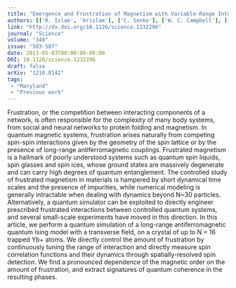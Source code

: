 ```yaml
---
title: "Emergence and Frustration of Magnetism with Variable-Range Interactions in a Quantum Simulator"
authors: [['R. Islam', 'krislam'], ['C. Senko'], ['W. C. Campbell'], ['S. Korenblit'], ['J. Smith'], ['A. Lee'], ['E. E. Edwards'], ['C. C. J. Wang'], ['J. K. Freericks'], ['C. Monroe']]
link: "http://dx.doi.org/10.1126/science.1232296"
journal: "Science"
volume: "340"
issue: "583-587"
date: 2013-05-03T00:00:00-00:00
DOI: 10.1126/science.1232296
draft: false
arXiv: "1210.0142"
tags:
 - "Maryland"
 - "Previous work"
---
```



Frustration, or the competition between interacting components of a network,
is often responsible for the complexity of many body systems, from social and
neural networks to protein folding and magnetism. In quantum magnetic systems,
frustration arises naturally from competing spin-spin interactions given by the
geometry of the spin lattice or by the presence of long-range antiferromagnetic
couplings. Frustrated magnetism is a hallmark of poorly understood systems such
as quantum spin liquids, spin glasses and spin ices, whose ground states are
massively degenerate and can carry high degrees of quantum entanglement. The
controlled study of frustrated magnetism in materials is hampered by short
dynamical time scales and the presence of impurities, while numerical modeling
is generally intractable when dealing with dynamics beyond N~30 particles.
Alternatively, a quantum simulator can be exploited to directly engineer
prescribed frustrated interactions between controlled quantum systems, and
several small-scale experiments have moved in this direction. In this article,
we perform a quantum simulation of a long-range antiferromagnetic quantum Ising
model with a transverse field, on a crystal of up to N = 16 trapped Yb+ atoms.
We directly control the amount of frustration by continuously tuning the range
of interaction and directly measure spin correlation functions and their
dynamics through spatially-resolved spin detection. We find a pronounced
dependence of the magnetic order on the amount of frustration, and extract
signatures of quantum coherence in the resulting phases.
